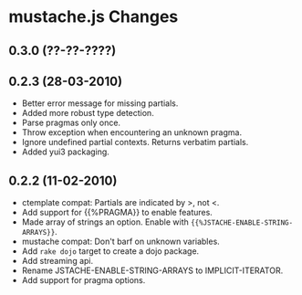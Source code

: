 # mustache.js Changes

## 0.3.0 (??-??-????)


## 0.2.3 (28-03-2010)

* Better error message for missing partials.
* Added more robust type detection.
* Parse pragmas only once.
* Throw exception when encountering an unknown pragma.
* Ignore undefined partial contexts. Returns verbatim partials.
* Added yui3 packaging.


## 0.2.2 (11-02-2010)

* ctemplate compat: Partials are indicated by >, not <.
* Add support for {{%PRAGMA}} to enable features.
* Made array of strings an option. Enable with `{{%JSTACHE-ENABLE-STRING-ARRAYS}}`.
* mustache compat: Don't barf on unknown variables.
* Add `rake dojo` target to create a dojo package.
* Add streaming api.
* Rename JSTACHE-ENABLE-STRING-ARRAYS to IMPLICIT-ITERATOR.
* Add support for pragma options.
